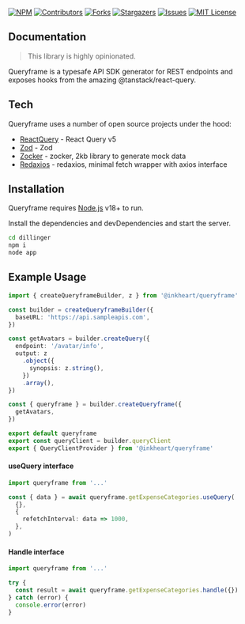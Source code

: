 [![NPM][npm-shield]][npm-url]
[![Contributors][contributors-shield]][contributors-url]
[![Forks][forks-shield]][forks-url]
[![Stargazers][stars-shield]][stars-url]
[![Issues][issues-shield]][issues-url]
[![MIT License][license-shield]][license-url]

## Documentation

> This library is highly opinionated.

Queryframe is a typesafe API SDK generator for REST endpoints and exposes hooks from the amazing @tanstack/react-query.

## Tech

Queryframe uses a number of open source projects under the hood:

- [ReactQuery] - React Query v5
- [Zod] - Zod
- [Zocker] - zocker, 2kb library to generate mock data
- [Redaxios] - redaxios, minimal fetch wrapper with axios interface

## Installation

Queryframe requires [Node.js](https://nodejs.org/) v18+ to run.

Install the dependencies and devDependencies and start the server.

```sh
cd dillinger
npm i
node app
```

## Example Usage

```typescript
import { createQueryframeBuilder, z } from '@inkheart/queryframe'

const builder = createQueryframeBuilder({
  baseURL: 'https://api.sampleapis.com',
})

const getAvatars = builder.createQuery({
  endpoint: '/avatar/info',
  output: z
    .object({
      synopsis: z.string(),
    })
    .array(),
})

const { queryframe } = builder.createQueryframe({
  getAvatars,
})

export default queryframe
export const queryClient = builder.queryClient
export { QueryClientProvider } from '@inkheart/queryframe'
```

#### useQuery interface

```typescript
import queryframe from '...'

const { data } = await queryframe.getExpenseCategories.useQuery(
  {},
  {
    refetchInterval: data => 1000,
  },
)
```

#### Handle interface

```typescript
import queryframe from '...'

try {
  const result = await queryframe.getExpenseCategories.handle({})
} catch (error) {
  console.error(error)
}
```

<!-- MARKDOWN LINKS & IMAGES -->
<!-- https://www.markdownguide.org/basic-syntax/#reference-style-links -->

[npm-shield]: https://img.shields.io/npm/v/@inkheart/queryframe?style=for-the-badge
[npm-url]: https://www.npmjs.com/package/@inkheart/queryframe
[contributors-shield]: https://img.shields.io/github/contributors/akparhi/queryframe.svg?style=for-the-badge
[contributors-url]: https://github.com/akparhi/queryframe/graphs/contributors
[forks-shield]: https://img.shields.io/github/forks/akparhi/queryframe.svg?style=for-the-badge
[forks-url]: https://github.com/akparhi/queryframe/network/members
[stars-shield]: https://img.shields.io/github/stars/akparhi/queryframe.svg?style=for-the-badge
[stars-url]: https://github.com/akparhi/queryframe/stargazers
[issues-shield]: https://img.shields.io/github/issues/akparhi/queryframe.svg?style=for-the-badge
[issues-url]: https://github.com/akparhi/queryframe/issues
[license-shield]: https://img.shields.io/github/license/akparhi/queryframe.svg?style=for-the-badge
[license-url]: https://github.com/akparhi/queryframe/blob/main/LICENSE
[ReactQuery]: https://tanstack.com/query/v5
[Zod]: https://zod.dev/
[Redaxios]: https://github.com/developit/redaxios
[Zocker]: https://github.com/LorisSigrist/zocker/

